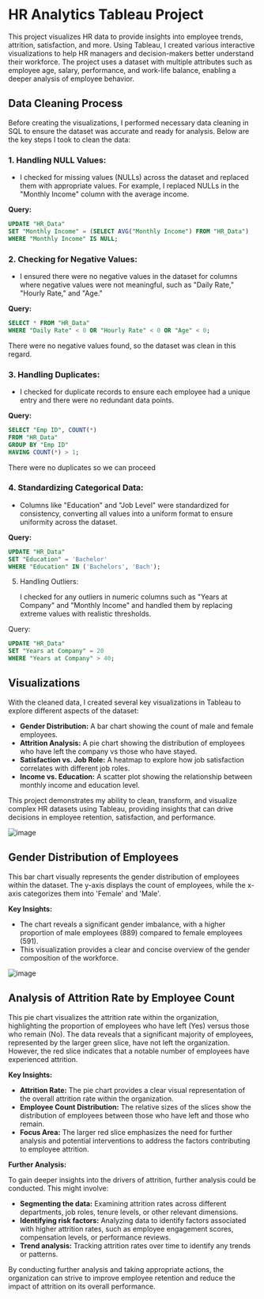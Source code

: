 # HR Analytics Tableau Project

This project visualizes HR data to provide insights into employee trends, attrition, satisfaction, and more. Using Tableau, I created various interactive visualizations to help HR managers and decision-makers better understand their workforce. The project uses a dataset with multiple attributes such as employee age, salary, performance, and work-life balance, enabling a deeper analysis of employee behavior.

## Data Cleaning Process

Before creating the visualizations, I performed necessary data cleaning in SQL to ensure the dataset was accurate and ready for analysis. Below are the key steps I took to clean the data:

### 1. Handling NULL Values:
   - I checked for missing values (NULLs) across the dataset and replaced them with appropriate values. For example, I replaced NULLs in the "Monthly Income" column with the average income.
   
   **Query:**
   ```sql
   UPDATE "HR_Data" 
   SET "Monthly Income" = (SELECT AVG("Monthly Income") FROM "HR_Data") 
   WHERE "Monthly Income" IS NULL;
```

 ### 2. Checking for Negative Values:
   - I ensured there were no negative values in the dataset for columns where negative values were not meaningful, such as "Daily Rate," "Hourly Rate," and "Age."

   **Query:**
   ```sql
   SELECT * FROM "HR_Data" 
   WHERE "Daily Rate" < 0 OR "Hourly Rate" < 0 OR "Age" < 0;
  ```

There were no negative values found, so the dataset was clean in this regard.

### 3. Handling Duplicates:
   - I checked for duplicate records to ensure each employee had a unique entry and there were no redundant data points.

   **Query:**
   ```sql
   SELECT "Emp ID", COUNT(*) 
   FROM "HR_Data" 
   GROUP BY "Emp ID" 
   HAVING COUNT(*) > 1;
```

There were no duplicates so we can proceed

### 4. Standardizing Categorical Data:
   - Columns like "Education" and "Job Level" were standardized for consistency, converting all values into a uniform format to ensure uniformity across the dataset.

   **Query:**
   ```sql
   UPDATE "HR_Data"
   SET "Education" = 'Bachelor' 
   WHERE "Education" IN ('Bachelors', 'Bach');
 ```


5. Handling Outliers:

    I checked for any outliers in numeric columns such as "Years at Company" and "Monthly Income" and handled them by replacing extreme values with realistic thresholds.

Query:

```sql
UPDATE "HR_Data"
SET "Years at Company" = 20 
WHERE "Years at Company" > 40;
```

## Visualizations

With the cleaned data, I created several key visualizations in Tableau to explore different aspects of the dataset:

- **Gender Distribution:** A bar chart showing the count of male and female employees.
- **Attrition Analysis:** A pie chart showing the distribution of employees who have left the company vs those who have stayed.
- **Satisfaction vs. Job Role:** A heatmap to explore how job satisfaction correlates with different job roles.
- **Income vs. Education:** A scatter plot showing the relationship between monthly income and education level.

This project demonstrates my ability to clean, transform, and visualize complex HR datasets using Tableau, providing insights that can drive decisions in employee retention, satisfaction, and performance.




![image](https://github.com/user-attachments/assets/9da59c1d-f565-49ee-b54e-06147dcfad36)

## Gender Distribution of Employees

This bar chart visually represents the gender distribution of employees within the dataset. The y-axis displays the count of employees, while the x-axis categorizes them into 'Female' and 'Male'. 

**Key Insights:**

* The chart reveals a significant gender imbalance, with a higher proportion of male employees (889) compared to female employees (591).
* This visualization provides a clear and concise overview of the gender composition of the workforce.



![image](https://github.com/user-attachments/assets/8f9dcca8-a463-4372-b277-81e53d44dcbe)


## Analysis of Attrition Rate by Employee Count

This pie chart visualizes the attrition rate within the organization, highlighting the proportion of employees who have left (Yes) versus those who remain (No). The data reveals that a significant majority of employees, represented by the larger green slice, have not left the organization. However, the red slice indicates that a notable number of employees have experienced attrition. 

**Key Insights:**

* **Attrition Rate:** The pie chart provides a clear visual representation of the overall attrition rate within the organization. 
* **Employee Count Distribution:** The relative sizes of the slices show the distribution of employees between those who have left and those who remain.
* **Focus Area:** The larger red slice emphasizes the need for further analysis and potential interventions to address the factors contributing to employee attrition. 

**Further Analysis:**

To gain deeper insights into the drivers of attrition, further analysis could be conducted. This might involve:

* **Segmenting the data:** Examining attrition rates across different departments, job roles, tenure levels, or other relevant dimensions.
* **Identifying risk factors:** Analyzing data to identify factors associated with higher attrition rates, such as employee engagement scores, compensation levels, or performance reviews.
* **Trend analysis:** Tracking attrition rates over time to identify any trends or patterns. 

By conducting further analysis and taking appropriate actions, the organization can strive to improve employee retention and reduce the impact of attrition on its overall performance.
